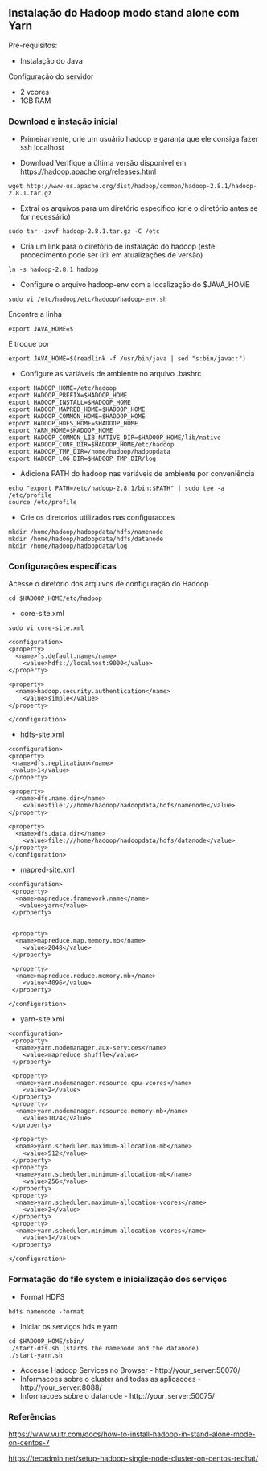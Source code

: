 ## Instalação do Hadoop modo stand alone com Yarn

Pré-requisitos:
* Instalação do Java

Configuração do servidor
* 2 vcores
* 1GB RAM

### Download e instação inicial

* Primeiramente, crie um usuário hadoop e garanta que ele consiga fazer ssh localhost

* Download
Verifique a última versão disponível em https://hadoop.apache.org/releases.html
```
wget http://www-us.apache.org/dist/hadoop/common/hadoop-2.8.1/hadoop-2.8.1.tar.gz
```

* Extrai os arquivos para um diretório específico (crie o diretório antes se for necessário)
```
sudo tar -zxvf hadoop-2.8.1.tar.gz -C /etc
```

* Cria um link para o diretório de instalação do hadoop (este procedimento pode ser útil em atualizações de versão)
```
ln -s hadoop-2.8.1 hadoop
```

* Configure o arquivo hadoop-env com a localização do $JAVA_HOME
```
sudo vi /etc/hadoop/etc/hadoop/hadoop-env.sh
```

Encontre a linha 
```
export JAVA_HOME=$
```

E troque por
```
export JAVA_HOME=$(readlink -f /usr/bin/java | sed "s:bin/java::")
```

* Configure as variáveis de ambiente no arquivo .bashrc
```
export HADOOP_HOME=/etc/hadoop
export HADOOP_PREFIX=$HADOOP_HOME
export HADOOP_INSTALL=$HADOOP_HOME
export HADOOP_MAPRED_HOME=$HADOOP_HOME
export HADOOP_COMMON_HOME=$HADOOP_HOME
export HADOOP_HDFS_HOME=$HADOOP_HOME
export YARN_HOME=$HADOOP_HOME
export HADOOP_COMMON_LIB_NATIVE_DIR=$HADOOP_HOME/lib/native
export HADOOP_CONF_DIR=$HADOOP_HOME/etc/hadoop
export HADOOP_TMP_DIR=/home/hadoop/hadoopdata
export HADOOP_LOG_DIR=$HADOOP_TMP_DIR/log
```

* Adiciona PATH do hadoop nas variáveis de ambiente por conveniência
```
echo "export PATH=/etc/hadoop-2.8.1/bin:$PATH" | sudo tee -a /etc/profile
source /etc/profile
```

* Crie os diretorios utilizados nas configuracoes
```
mkdir /home/hadoop/hadoopdata/hdfs/namenode
mkdir /home/hadoop/hadoopdata/hdfs/datanode
mkdir /home/hadoop/hadoopdata/log
```

### Configurações específicas

Acesse o diretório dos arquivos de configuração do Hadoop
```
cd $HADOOP_HOME/etc/hadoop
```

* core-site.xml
```
sudo vi core-site.xml
```

```
<configuration>
<property>
  <name>fs.default.name</name>
    <value>hdfs://localhost:9000</value>
</property>

<property>
  <name>hadoop.security.authentication</name>
    <value>simple</value>
</property>

</configuration>
```

* hdfs-site.xml

```
<configuration>
<property>
 <name>dfs.replication</name>
 <value>1</value>
</property>

<property>
  <name>dfs.name.dir</name>
    <value>file:///home/hadoop/hadoopdata/hdfs/namenode</value>
</property>

<property>
  <name>dfs.data.dir</name>
    <value>file:///home/hadoop/hadoopdata/hdfs/datanode</value>
</property>
</configuration>
```

* mapred-site.xml

```
<configuration>
 <property>
  <name>mapreduce.framework.name</name>
   <value>yarn</value>
 </property>


 <property>
  <name>mapreduce.map.memory.mb</name>
    <value>2048</value>
 </property>

 <property>
  <name>mapreduce.reduce.memory.mb</name>
    <value>4096</value>
 </property>

</configuration>
```

* yarn-site.xml

```
<configuration>
 <property>
  <name>yarn.nodemanager.aux-services</name>
    <value>mapreduce_shuffle</value>
 </property>

 <property>
  <name>yarn.nodemanager.resource.cpu-vcores</name>
    <value>2</value>
 </property>
 <property>
  <name>yarn.nodemanager.resource.memory-mb</name>
    <value>1024</value>
 </property>

 <property>
  <name>yarn.scheduler.maximum-allocation-mb</name>
    <value>512</value>
 </property>
 <property>
  <name>yarn.scheduler.minimum-allocation-mb</name>
    <value>256</value>
 </property>
 <property>
  <name>yarn.scheduler.maximum-allocation-vcores</name>
    <value>2</value>
 </property>
 <property>
  <name>yarn.scheduler.minimum-allocation-vcores</name>
    <value>1</value>
 </property>

</configuration>
```

### Formatação do file system e inicialização dos serviços

* Format HDFS
```
hdfs namenode -format
```

* Iniciar os serviços hds e yarn
```
cd $HADOOP_HOME/sbin/
./start-dfs.sh (starts the namenode and the datanode)
./start-yarn.sh
```

* Accesse Hadoop Services no Browser - http://your_server:50070/
* Informacoes sobre o cluster and todas as aplicacoes - http://your_server:8088/
* Informacoes sobre o datanode - http://your_server:50075/ 

### Referências
https://www.vultr.com/docs/how-to-install-hadoop-in-stand-alone-mode-on-centos-7 

https://tecadmin.net/setup-hadoop-single-node-cluster-on-centos-redhat/


